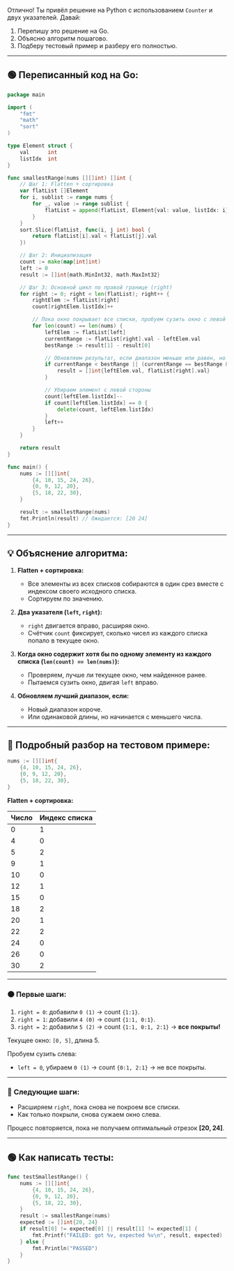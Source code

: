 Отлично! Ты привёл решение на Python с использованием `Counter` и двух указателей. Давай:

1. Перепишу это решение на Go.
2. Объясню алгоритм пошагово.
3. Подберу тестовый пример и разберу его полностью.

---

## 🟢 **Переписанный код на Go:**

```go
package main

import (
	"fmt"
	"math"
	"sort"
)

type Element struct {
	val      int
	listIdx  int
}

func smallestRange(nums [][]int) []int {
	// Шаг 1: Flatten + сортировка
	var flatList []Element
	for i, sublist := range nums {
		for _, value := range sublist {
			flatList = append(flatList, Element{val: value, listIdx: i})
		}
	}
	sort.Slice(flatList, func(i, j int) bool {
		return flatList[i].val < flatList[j].val
	})

	// Шаг 2: Инициализация
	count := make(map[int]int)
	left := 0
	result := []int{math.MinInt32, math.MaxInt32}

	// Шаг 3: Основной цикл по правой границе (right)
	for right := 0; right < len(flatList); right++ {
		rightElem := flatList[right]
		count[rightElem.listIdx]++

		// Пока окно покрывает все списки, пробуем сузить окно с левой стороны
		for len(count) == len(nums) {
			leftElem := flatList[left]
			currentRange := flatList[right].val - leftElem.val
			bestRange := result[1] - result[0]

			// Обновляем результат, если диапазон меньше или равен, но левый край меньше
			if currentRange < bestRange || (currentRange == bestRange && leftElem.val < result[0]) {
				result = []int{leftElem.val, flatList[right].val}
			}

			// Убираем элемент с левой стороны
			count[leftElem.listIdx]--
			if count[leftElem.listIdx] == 0 {
				delete(count, leftElem.listIdx)
			}
			left++
		}
	}

	return result
}

func main() {
	nums := [][]int{
		{4, 10, 15, 24, 26},
		{0, 9, 12, 20},
		{5, 18, 22, 30},
	}

	result := smallestRange(nums)
	fmt.Println(result) // Ожидается: [20 24]
}
```

---

## 💡 **Объяснение алгоритма:**

1. **Flatten + сортировка:**
   - Все элементы из всех списков собираются в один срез вместе с индексом своего исходного списка.
   - Сортируем по значению.

2. **Два указателя (`left`, `right`):**
   - `right` двигается вправо, расширяя окно.
   - Счётчик `count` фиксирует, сколько чисел из каждого списка попало в текущее окно.

3. **Когда окно содержит хотя бы по одному элементу из каждого списка (`len(count) == len(nums)`):**
   - Проверяем, лучше ли текущее окно, чем найденное ранее.
   - Пытаемся сузить окно, двигая `left` вправо.

4. **Обновляем лучший диапазон, если:**
   - Новый диапазон короче.
   - Или одинаковой длины, но начинается с меньшего числа.

---

## 🧪 **Подробный разбор на тестовом примере:**

```go
nums := [][]int{
	{4, 10, 15, 24, 26},
	{0, 9, 12, 20},
	{5, 18, 22, 30},
}
```

**Flatten + сортировка:**

| Число | Индекс списка |
|-------|---------------|
| 0     | 1             |
| 4     | 0             |
| 5     | 2             |
| 9     | 1             |
| 10    | 0             |
| 12    | 1             |
| 15    | 0             |
| 18    | 2             |
| 20    | 1             |
| 22    | 2             |
| 24    | 0             |
| 26    | 0             |
| 30    | 2             |

---

### 🟠 **Первые шаги:**
1. `right = 0`: добавили `0 (1)` → count `{1:1}`.
2. `right = 1`: добавили `4 (0)` → count `{1:1, 0:1}`.
3. `right = 2`: добавили `5 (2)` → count `{1:1, 0:1, 2:1}` → **все покрыты!**

Текущее окно: `[0, 5]`, длина 5.

Пробуем сузить слева:
- `left = 0`, убираем `0 (1)` → count `{0:1, 2:1}` → не все покрыты.

---

### 🔵 **Следующие шаги:**
- Расширяем `right`, пока снова не покроем все списки.
- Как только покрыли, снова сужаем окно слева.

Процесс повторяется, пока не получаем оптимальный отрезок **[20, 24]**.

---

## 🟢 **Как написать тесты:**

```go
func testSmallestRange() {
    nums := [][]int{
        {4, 10, 15, 24, 26},
        {0, 9, 12, 20},
        {5, 18, 22, 30},
    }
    result := smallestRange(nums)
    expected := []int{20, 24}
    if result[0] != expected[0] || result[1] != expected[1] {
        fmt.Printf("FAILED: got %v, expected %v\n", result, expected)
    } else {
        fmt.Println("PASSED")
    }
}
```
